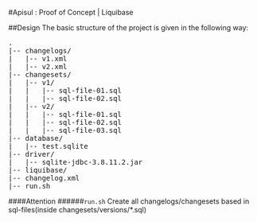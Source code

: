 #Apisul : Proof of Concept | Liquibase

##Design
The basic structure of the project is given in the following way:
<pre>
.
|-- changelogs/
|   |-- v1.xml
|   |-- v2.xml
|-- changesets/
|   |-- v1/
|	|	|-- sql-file-01.sql
|	|	|-- sql-file-02.sql
|   |-- v2/
|	|	|-- sql-file-01.sql
|	|	|-- sql-file-02.sql
|	|	|-- sql-file-03.sql
|-- database/
|   |-- test.sqlite
|-- driver/
|   |-- sqlite-jdbc-3.8.11.2.jar
|-- liquibase/
|-- changelog.xml
|-- run.sh
</pre>
####Attention
######`run.sh` Create all changelogs/changesets based in sql-files(inside changesets/versions/*.sql)